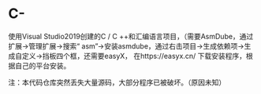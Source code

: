 # C-
使用Visual Studio2019创建的C / C ++和汇编语言项目，（需要AsmDube，通过扩展->管理扩展->搜索“ asm”->安装asmdube，通过右击项目->生成依赖项->生成自定义->挡板四个框，还需要easyX，
在https://easyx.cn/
下载安装程序，根据自己的平台安装。

注：本代码仓库突然丢失大量源码，大部分程序已被破坏。（原因未知）
